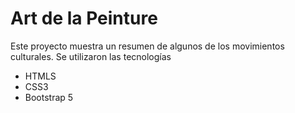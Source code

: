 # Art de la Peinture


Este proyecto muestra un resumen de algunos de los movimientos culturales.
Se utilizaron las tecnologías

- HTMLS
- CSS3
- Bootstrap 5